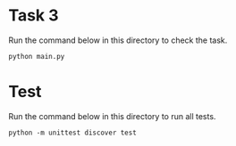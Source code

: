 # Task 3
Run the command below in this directory to check the task.
```
python main.py
```

# Test
Run the command below in this directory to run all tests.
```
python -m unittest discover test
```
